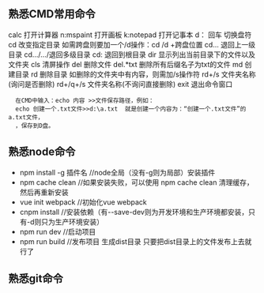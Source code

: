 ## 熟悉CMD常用命令
calc 打开计算器
n:mspaint 打开画板
k:notepad 打开记事本
d： 回车 切换盘符
cd 改变指定目录
如需跨盘则要加一个/d操作：cd /d +跨盘位置
cd… 退回上一级目录 cd…/…/退回多级目录
cd: 退回到根目录
dir 显示列出当前目录下的文件以及文件夹
cls 清屏操作
del 删除文件 del.*txt 删除所有后缀名子为txt的文件
md 创建目录
rd 删除目录
如删除的文件夹中有内容，则需加/s操作符
rd+/s 文件夹名称 (询问是否删除)
rd+/q+/s 文件夹名称(不询问直接删除)
exit 退出命令窗口
```
  在CMD中输入：echo 内容 >>文件保存路径，例如：
  echo 创建一个.txt文件>>d:\a.txt  就是创建一个内容为：“创建一个.txt文件”的a.txt文件，
  ，保存到D盘。
```

## 熟悉node命令

- npm install -g 插件名      //node全局（没有-g则为局部）安装插件
- npm cache clean     //如果安装失败，可以使用 npm cache clean 清理缓存，然后再重新安装
- vue init webpack    //初始化vue webpack
- cnpm install      //安装依赖（有--save-dev则为开发环境和生产环境都安装，只有-d则只为生产环境安装）
- npm run dev       //启动项目
- npm run build     //发布项目 生成dist目录  只要把dist目录上的文件发布上去就行了

## 熟悉git命令
